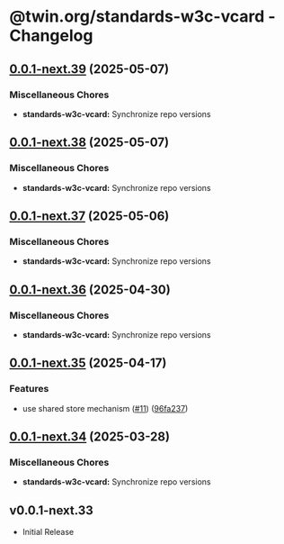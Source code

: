 # @twin.org/standards-w3c-vcard - Changelog

## [0.0.1-next.39](https://github.com/twinfoundation/standards/compare/standards-w3c-vcard-v0.0.1-next.38...standards-w3c-vcard-v0.0.1-next.39) (2025-05-07)


### Miscellaneous Chores

* **standards-w3c-vcard:** Synchronize repo versions

## [0.0.1-next.38](https://github.com/twinfoundation/standards/compare/standards-w3c-vcard-v0.0.1-next.37...standards-w3c-vcard-v0.0.1-next.38) (2025-05-07)


### Miscellaneous Chores

* **standards-w3c-vcard:** Synchronize repo versions

## [0.0.1-next.37](https://github.com/twinfoundation/standards/compare/standards-w3c-vcard-v0.0.1-next.36...standards-w3c-vcard-v0.0.1-next.37) (2025-05-06)


### Miscellaneous Chores

* **standards-w3c-vcard:** Synchronize repo versions

## [0.0.1-next.36](https://github.com/twinfoundation/standards/compare/standards-w3c-vcard-v0.0.1-next.35...standards-w3c-vcard-v0.0.1-next.36) (2025-04-30)


### Miscellaneous Chores

* **standards-w3c-vcard:** Synchronize repo versions

## [0.0.1-next.35](https://github.com/twinfoundation/standards/compare/standards-w3c-vcard-v0.0.1-next.34...standards-w3c-vcard-v0.0.1-next.35) (2025-04-17)


### Features

* use shared store mechanism ([#11](https://github.com/twinfoundation/standards/issues/11)) ([96fa237](https://github.com/twinfoundation/standards/commit/96fa23735f69c1fc7e3d0019b527634fa0a042d9))

## [0.0.1-next.34](https://github.com/twinfoundation/standards/compare/standards-w3c-vcard-v0.0.1-next.33...standards-w3c-vcard-v0.0.1-next.34) (2025-03-28)


### Miscellaneous Chores

* **standards-w3c-vcard:** Synchronize repo versions

## v0.0.1-next.33

- Initial Release

